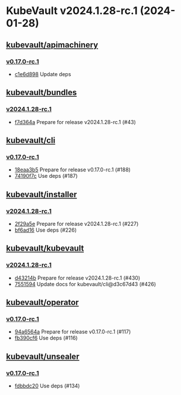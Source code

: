 # KubeVault v2024.1.28-rc.1 (2024-01-28)


## [kubevault/apimachinery](https://github.com/kubevault/apimachinery)

### [v0.17.0-rc.1](https://github.com/kubevault/apimachinery/releases/tag/v0.17.0-rc.1)

- [c1e6d898](https://github.com/kubevault/apimachinery/commit/c1e6d898) Update deps



## [kubevault/bundles](https://github.com/kubevault/bundles)

### [v2024.1.28-rc.1](https://github.com/kubevault/bundles/releases/tag/v2024.1.28-rc.1)

- [f7d364a](https://github.com/kubevault/bundles/commit/f7d364a) Prepare for release v2024.1.28-rc.1 (#43)



## [kubevault/cli](https://github.com/kubevault/cli)

### [v0.17.0-rc.1](https://github.com/kubevault/cli/releases/tag/v0.17.0-rc.1)

- [18eaa3b5](https://github.com/kubevault/cli/commit/18eaa3b5) Prepare for release v0.17.0-rc.1 (#188)
- [74190f7c](https://github.com/kubevault/cli/commit/74190f7c) Use deps (#187)



## [kubevault/installer](https://github.com/kubevault/installer)

### [v2024.1.28-rc.1](https://github.com/kubevault/installer/releases/tag/v2024.1.28-rc.1)

- [2f29a5e](https://github.com/kubevault/installer/commit/2f29a5e) Prepare for release v2024.1.28-rc.1 (#227)
- [bf6ad16](https://github.com/kubevault/installer/commit/bf6ad16) Use deps (#226)



## [kubevault/kubevault](https://github.com/kubevault/kubevault)

### [v2024.1.28-rc.1](https://github.com/kubevault/kubevault/releases/tag/v2024.1.28-rc.1)

- [d43214b](https://github.com/kubevault/kubevault/commit/d43214b) Prepare for release v2024.1.28-rc.1 (#430)
- [7551594](https://github.com/kubevault/kubevault/commit/7551594) Update docs for kubevault/cli@d3c67d43 (#426)



## [kubevault/operator](https://github.com/kubevault/operator)

### [v0.17.0-rc.1](https://github.com/kubevault/operator/releases/tag/v0.17.0-rc.1)

- [94a6564a](https://github.com/kubevault/operator/commit/94a6564a) Prepare for release v0.17.0-rc.1 (#117)
- [fb390cf6](https://github.com/kubevault/operator/commit/fb390cf6) Use deps (#116)



## [kubevault/unsealer](https://github.com/kubevault/unsealer)

### [v0.17.0-rc.1](https://github.com/kubevault/unsealer/releases/tag/v0.17.0-rc.1)

- [fdbbdc20](https://github.com/kubevault/unsealer/commit/fdbbdc20) Use deps (#134)



